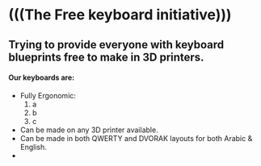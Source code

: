 # (((The Free keyboard initiative)))
## Trying to provide everyone with keyboard blueprints free to make in 3D printers.
#### Our keyboards are:
* Fully Ergonomic:
    1. a 
    2. b
    3. c
* Can be made on any 3D printer available.
* Can be made in both QWERTY and DVORAK layouts for both Arabic & English.
* 
